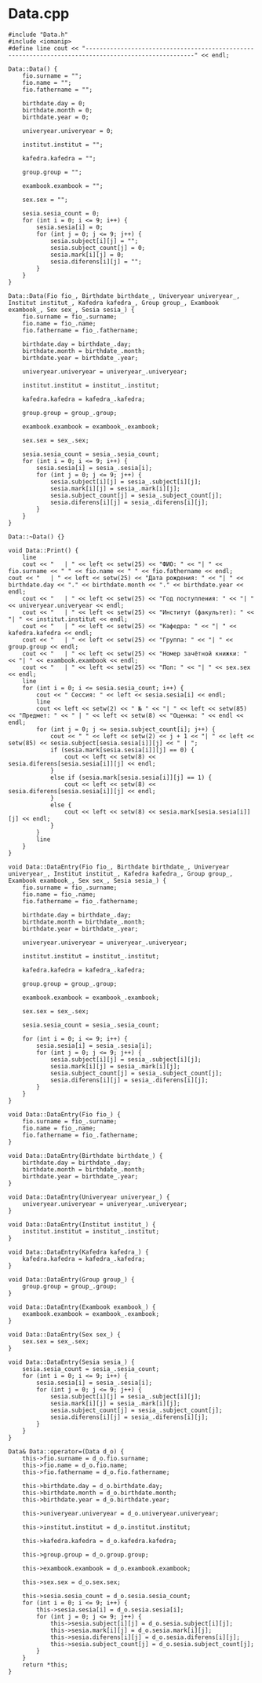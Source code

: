 # Data.cpp

	#include "Data.h"
	#include <iomanip>
	#define line cout << "-----------------------------------------------------------------------------------------------------" << endl;
	
	Data::Data() {
		fio.surname = "";
		fio.name = "";
		fio.fathername = "";
	
		birthdate.day = 0;
		birthdate.month = 0;
		birthdate.year = 0;
	
		univeryear.univeryear = 0;
	
		institut.institut = "";
	
		kafedra.kafedra = "";
	
		group.group = "";
	
		exambook.exambook = "";
	
		sex.sex = "";
	
		sesia.sesia_count = 0;
		for (int i = 0; i <= 9; i++) {
			sesia.sesia[i] = 0;
			for (int j = 0; j <= 9; j++) {
				sesia.subject[i][j] = "";
				sesia.subject_count[j] = 0;
				sesia.mark[i][j] = 0;
				sesia.diferens[i][j] = "";
			}
		}
	}
	
	Data::Data(Fio fio_, Birthdate birthdate_, Univeryear univeryear_, Institut institut_, Kafedra kafedra_, Group group_, Exambook exambook_, Sex sex_, Sesia sesia_) {
		fio.surname = fio_.surname;
		fio.name = fio_.name;
		fio.fathername = fio_.fathername;
	
		birthdate.day = birthdate_.day;
		birthdate.month = birthdate_.month;
		birthdate.year = birthdate_.year;
	
		univeryear.univeryear = univeryear_.univeryear;
	
		institut.institut = institut_.institut;
	
		kafedra.kafedra = kafedra_.kafedra;
	
		group.group = group_.group;
	
		exambook.exambook = exambook_.exambook;
	
		sex.sex = sex_.sex;
	
		sesia.sesia_count = sesia_.sesia_count;
		for (int i = 0; i <= 9; i++) {
			sesia.sesia[i] = sesia_.sesia[i];
			for (int j = 0; j <= 9; j++) {
				sesia.subject[i][j] = sesia_.subject[i][j];
				sesia.mark[i][j] = sesia_.mark[i][j];
				sesia.subject_count[j] = sesia_.subject_count[j];
				sesia.diferens[i][j] = sesia_.diferens[i][j];
			}
		}
	}
	
	Data::~Data() {}
		
	void Data::Print() {
		line
		cout << "   | " << left << setw(25) << "ФИО: " << "| " << fio.surname << " " << fio.name << " " << fio.fathername << endl;
	cout << "   | " << left << setw(25) << "Дата рождения: " << "| " << birthdate.day << "." << birthdate.month << "." << birthdate.year << endl;
		cout << "   | " << left << setw(25) << "Год поступления: " << "| " << univeryear.univeryear << endl;
		cout << "   | " << left << setw(25) << "Институт (факультет): " << "| " << institut.institut << endl;
		cout << "   | " << left << setw(25) << "Кафедра: " << "| " << kafedra.kafedra << endl;
		cout << "   | " << left << setw(25) << "Группа: " << "| " << group.group << endl;
		cout << "   | " << left << setw(25) << "Номер зачётной книжки: " << "| " << exambook.exambook << endl;
		cout << "   | " << left << setw(25) << "Пол: " << "| " << sex.sex << endl;
		line
		for (int i = 0; i <= sesia.sesia_count; i++) {
			cout << " Сессия: " << left << sesia.sesia[i] << endl;
			line
			cout << left << setw(2) << " № " << "| " << left << setw(85) << "Предмет: " << " | " << left << setw(8) << "Оценка: " << endl << endl;
			for (int j = 0; j <= sesia.subject_count[i]; j++) {
				cout << " " << left << setw(2) << j + 1 << "| " << left << setw(85) << sesia.subject[sesia.sesia[i]][j] << " | ";
				if (sesia.mark[sesia.sesia[i]][j] == 0) {
					cout << left << setw(8) << sesia.diferens[sesia.sesia[i]][j] << endl;
				}
				else if (sesia.mark[sesia.sesia[i]][j] == 1) {
					cout << left << setw(8) << sesia.diferens[sesia.sesia[i]][j] << endl;
				}
				else {
					cout << left << setw(8) << sesia.mark[sesia.sesia[i]][j] << endl;
				}
			}
			line
		}
	}
	
	void Data::DataEntry(Fio fio_, Birthdate birthdate_, Univeryear univeryear_, Institut institut_, Kafedra kafedra_, Group group_, Exambook exambook_, Sex sex_, Sesia sesia_) {
		fio.surname = fio_.surname;
		fio.name = fio_.name;
		fio.fathername = fio_.fathername;
	
		birthdate.day = birthdate_.day;
		birthdate.month = birthdate_.month;
		birthdate.year = birthdate_.year;
	
		univeryear.univeryear = univeryear_.univeryear;
	
		institut.institut = institut_.institut;
	
		kafedra.kafedra = kafedra_.kafedra;
	
		group.group = group_.group;
	
		exambook.exambook = exambook_.exambook;
	
		sex.sex = sex_.sex;
	
		sesia.sesia_count = sesia_.sesia_count;
		
		for (int i = 0; i <= 9; i++) {
			sesia.sesia[i] = sesia_.sesia[i];
			for (int j = 0; j <= 9; j++) {
				sesia.subject[i][j] = sesia_.subject[i][j];
				sesia.mark[i][j] = sesia_.mark[i][j];
				sesia.subject_count[j] = sesia_.subject_count[j];
				sesia.diferens[i][j] = sesia_.diferens[i][j];
			}
		}
	}
	
	void Data::DataEntry(Fio fio_) {
		fio.surname = fio_.surname;
		fio.name = fio_.name;
		fio.fathername = fio_.fathername;
	}
	
	void Data::DataEntry(Birthdate birthdate_) {
		birthdate.day = birthdate_.day;
		birthdate.month = birthdate_.month;
		birthdate.year = birthdate_.year;
	}
	
	void Data::DataEntry(Univeryear univeryear_) {
		univeryear.univeryear = univeryear_.univeryear;
	}
	
	void Data::DataEntry(Institut institut_) {
		institut.institut = institut_.institut;
	}
	
	void Data::DataEntry(Kafedra kafedra_) {
		kafedra.kafedra = kafedra_.kafedra;
	}
	
	void Data::DataEntry(Group group_) {
		group.group = group_.group;
	}
	
	void Data::DataEntry(Exambook exambook_) {
		exambook.exambook = exambook_.exambook;
	}
	
	void Data::DataEntry(Sex sex_) {
		sex.sex = sex_.sex;
	}
	
	void Data::DataEntry(Sesia sesia_) {
		sesia.sesia_count = sesia_.sesia_count;
		for (int i = 0; i <= 9; i++) {
			sesia.sesia[i] = sesia_.sesia[i];
			for (int j = 0; j <= 9; j++) {
				sesia.subject[i][j] = sesia_.subject[i][j];
				sesia.mark[i][j] = sesia_.mark[i][j];
				sesia.subject_count[j] = sesia_.subject_count[j];
				sesia.diferens[i][j] = sesia_.diferens[i][j];
			}
		}
	}
	
	Data& Data::operator=(Data d_o) {
		this->fio.surname = d_o.fio.surname;
		this->fio.name = d_o.fio.name;
		this->fio.fathername = d_o.fio.fathername;
	
		this->birthdate.day = d_o.birthdate.day;
		this->birthdate.month = d_o.birthdate.month;
		this->birthdate.year = d_o.birthdate.year;
	
		this->univeryear.univeryear = d_o.univeryear.univeryear;
	
		this->institut.institut = d_o.institut.institut;
	
		this->kafedra.kafedra = d_o.kafedra.kafedra;
	
		this->group.group = d_o.group.group;
	
		this->exambook.exambook = d_o.exambook.exambook;
	
		this->sex.sex = d_o.sex.sex;
	
		this->sesia.sesia_count = d_o.sesia.sesia_count;
		for (int i = 0; i <= 9; i++) {
			this->sesia.sesia[i] = d_o.sesia.sesia[i];
			for (int j = 0; j <= 9; j++) {
				this->sesia.subject[i][j] = d_o.sesia.subject[i][j];
				this->sesia.mark[i][j] = d_o.sesia.mark[i][j];
				this->sesia.diferens[i][j] = d_o.sesia.diferens[i][j];
				this->sesia.subject_count[j] = d_o.sesia.subject_count[j];
			}
		}
		return *this;
	}
